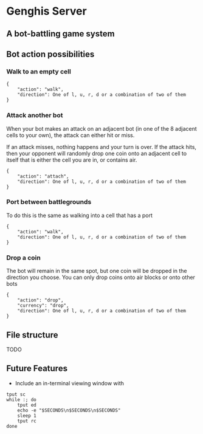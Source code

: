 # Genghis Server
## A bot-battling game system


## Bot action possibilities

### Walk to an empty cell
```
{
    "action": "walk",
    "direction": One of l, u, r, d or a combination of two of them
}
```

### Attack another bot
When your bot makes an attack on an adjacent bot (in one of the 8
adjacent cells to your own), the attack can either hit or miss.

If an attack misses, nothing happens and your turn is over. If the 
attack hits, then your opponent will randomly drop one coin onto an adjacent
cell to itself that is either the cell you are in, or contains air. 



```
{
    "action": "attach",
    "direction": One of l, u, r, d or a combination of two of them
}
```

### Port between battlegrounds
To do this is the same as walking into a cell that has a port
```
{
    "action": "walk",
    "direction": One of l, u, r, d or a combination of two of them
}
```
### Drop a coin
The bot will remain in the same spot, but one coin will be dropped
in the direction you choose. You can only drop coins onto air blocks
or onto other bots
```
{
    "action": "drop",
    "currency": "drop",
    "direction": One of l, u, r, d or a combination of two of them
}
```
## File structure
TODO


## Future Features
* Include an in-terminal viewing window with
```
tput sc
while :; do
    tput ed
    echo -e "$SECONDS\n$SECONDS\n$SECONDS"
    sleep 1
    tput rc
done
```